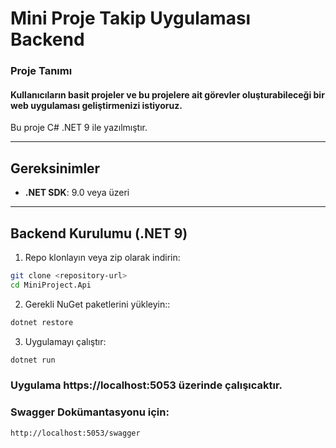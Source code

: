 # Mini Proje Takip Uygulaması Backend

### Proje Tanımı

#### Kullanıcıların basit projeler ve bu projelere ait görevler oluşturabileceği bir web uygulaması geliştirmenizi istiyoruz.

Bu proje C# .NET 9 ile yazılmıştır.

---

## Gereksinimler

- **.NET SDK**: 9.0 veya üzeri

---

## Backend Kurulumu (.NET 9)

1. Repo klonlayın veya zip olarak indirin:

```bash
git clone <repository-url>
cd MiniProject.Api
```

2. Gerekli NuGet paketlerini yükleyin::

```bash
dotnet restore
```

3. Uygulamayı çalıştır:

```bash
dotnet run
```

### Uygulama https://localhost:5053 üzerinde çalışıcaktır.

### Swagger Dokümantasyonu için:

```bash
http://localhost:5053/swagger
```
